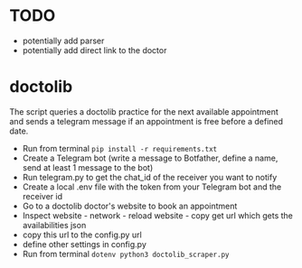 
# TODO
- potentially add parser
- potentially add direct link to the doctor

# doctolib

The script queries a doctolib practice for the next available appointment and sends a telegram message
if an appointment is free before a defined date.

- Run from terminal `pip install -r requirements.txt`
- Create a Telegram bot (write a message to Botfather, define a name, send at least 1 message to the bot)
- Run telegram.py to get the chat_id of the receiver you want to notify
- Create a local .env file with the token from your Telegram bot and the receiver id
- Go to a doctolib doctor's website to book an appointment
- Inspect website - network - reload website - copy get url which gets the availabilities json
- copy this url to the config.py url
- define other settings in config.py
- Run from terminal `dotenv python3 doctolib_scraper.py`
